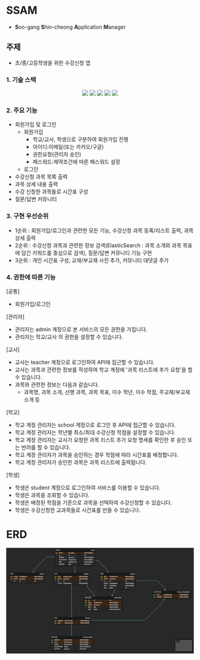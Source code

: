 # SSAM
- **S**oo-gang **S**hin-cheong **A**pplication **M**anager

## 주제
- 초/중/고등학생을 위한 수강신청 앱


### 1. 기술 스택
<div align=center> 
  <img src="https://img.shields.io/badge/java-007396?style=for-the-badge&logo=java&logoColor=white"> 
  <img src="https://img.shields.io/badge/spring-6DB33F?style=for-the-badge&logo=spring&logoColor=white"> 
  <img src="https://img.shields.io/badge/mysql-4479A1?style=for-the-badge&logo=mysql&logoColor=white">
  <img src="https://img.shields.io/badge/elasticsearch-a0c443?style=for-the-badge&logo=elasticsearch&logoColor=white"> 
  <img src="https://img.shields.io/badge/git-F05032?style=for-the-badge&logo=git&logoColor=white">
</div>

### 2. 주요 기능
- 회원가입 및 로그인
    - 회원가입
        - 학교/교사, 학생으로 구분하여 회원가입 진행
        - 아이디:이메일(또는 카카오/구글)
        - 권한요청(관리자 승인)
        - 패스워드:제약조건에 따른 패스워드 설정
    - 로그인
- 수강신청 과목 목록 출력
- 과목 상세 내용 출력
- 수강 신청한 과목들로 시간표 구성
- 질문/답변 커뮤니티

### 3. 구현 우선순위
- 1순위 : 회원가입/로그인과 관련한 모든 기능, 수강신청 과목 등록/리스트 출력, 과목 상세 출력
- 2순위 : 수강신청 과목과 관련한 정보 검색(ElasticSearch : 과목 소개와 과목 목표에 담긴 키워드를 중심으로 검색), 질문/답변 커뮤니티 기능 구현
- 3순위 : 개인 시간표 구성, 교재/부교재 사진 추가, 커뮤니티 대댓글 추가

### 4. 권한에 따른 기능

[공통]
- 회원가입/로그인

[관리자]
- 관리자는 admin 계정으로 본 서비스의 모든 권한을 가집니다.
- 관리자는 학교/교사 의 권한을 설정할 수 있습니다.

[교사]
- 교사는 teacher 계정으로 로그인하여 API에 접근할 수 있습니다.
- 교사는 과목과 관련한 정보를 작성하여 학교 계정에 '과목 리스트에 추가 요청'을 할 수 있습니다.
- 과목와 관련한 정보는 다음과 같습니다.
    - 과목명, 과목 소개, 선행 과목, 과목 목표, 이수 학년, 이수 학점, 주교재/부교재 소개 등

[학교]
- 학교 계정 관리자는 school 계정으로 로그인 후 API에 접근할 수 있습니다.
- 학교 계정 관리자는 학년별 최소/최대 수강신청 학점을 설정할 수 있습니다.
- 학교 계정 관리자는 교사가 요청한 과목 리스트 추가 요청 명세를 확인한 후 승인 또는 반려를 할 수 있습니다.
- 학교 계정 관리자가 과목을 승인하는 경우 학점에 따라 시간표를 배정합니다.
- 학교 계정 관리자가 승인한 과목은 과목 리스트에 출력됩니다.

[학생]
- 학생은 student 계정으로 로그인하여 서비스를 이용할 수 있습니다.
- 학생은 과목을 조회할 수 있습니다.
- 학생은 배정된 학점을 기준으로 과목을 선택하여 수강신청할 수 있습니다.
- 학생은 수강신청한 교과목들로 시간표를 만들 수 있습니다.

# ERD
![Alt text](image.png)